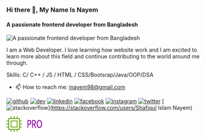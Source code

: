 ### Hi there 👋, My Name Is Nayem
#### A passionate frontend developer from Bangladesh
![A passionate frontend developer from Bangladesh](https://media.licdn.com/dms/image/v2/D5616AQGqxhgg5fcFrA/profile-displaybackgroundimage-shrink_350_1400/profile-displaybackgroundimage-shrink_350_1400/0/1723364706976?e=1730332800&v=beta&t=tyCWltZ9ZfbpajvBMRoEX4A_rvyWZLb2WD6PKjGNf7A)

I am a Web Developer. I love learning how website work and I am excited to learn more about this field and continue contributing to the world around me through.

Skills: C/ C++ / JS / HTML / CSS/Bootsrap/Java/OOP/DSA

- 📫 How to reach me: inayem98@gmail.com 


[<img src='https://cdn.jsdelivr.net/npm/simple-icons@3.0.1/icons/github.svg' alt='github' height='40'>](https://github.com/shafikulnayeem10)  [<img src='https://cdn.jsdelivr.net/npm/simple-icons@3.0.1/icons/dev-dot-to.svg' alt='dev' height='40'>](https://dev.to/shafikulnayeem10)  [<img src='https://cdn.jsdelivr.net/npm/simple-icons@3.0.1/icons/linkedin.svg' alt='linkedin' height='40'>](https://www.linkedin.com/in/thenameisnayeem/)  [<img src='https://cdn.jsdelivr.net/npm/simple-icons@3.0.1/icons/facebook.svg' alt='facebook' height='40'>](https://www.facebook.com/thenameisnayeem)  [<img src='https://cdn.jsdelivr.net/npm/simple-icons@3.0.1/icons/instagram.svg' alt='instagram' height='40'>](https://www.instagram.com/thenameisnayeem/)  [<img src='https://cdn.jsdelivr.net/npm/simple-icons@3.0.1/icons/twitter.svg' alt='twitter' height='40'>](https://twitter.com/NameIsNayeem)  [<img src='https://cdn.jsdelivr.net/npm/simple-icons@3.0.1/icons/stackoverflow.svg' alt='stackoverflow' height='40'>](https://stackoverflow.com/users/Shafiqul Islam Nayem)  

<a href='https://docs.github.com/en/developers'><img src='https://raw.githubusercontent.com/acervenky/animated-github-badges/master/assets/devbadge.gif' width='40' height='40'></a> <a href='https://github.com/pricing'><img src='https://raw.githubusercontent.com/acervenky/animated-github-badges/master/assets/pro.gif' width='40' height='40'></a> 

